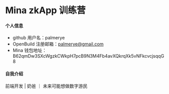 # Mina zkApp 训练营


#### 个人信息

- github 用户名：palmerye
- OpenBuild 注册邮箱：palmerye@gmail.com
- Mina 钱包地址：B62qmDw3SXcWgzkCWkpH7pcB9N3M4Fb4avXQkrqXk5vNFkcvcjsqqG8

#### 自我介绍

前端开发 | 奶爸 ｜ 未来可能想做数字游民

